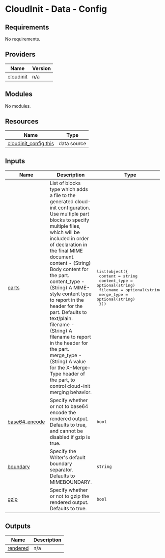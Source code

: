 # CloudInit - Data - Config

<!-- BEGINNING OF PRE-COMMIT-OPENTOFU DOCS HOOK -->
## Requirements

No requirements.

## Providers

| Name | Version |
|------|---------|
| <a name="provider_cloudinit"></a> [cloudinit](#provider\_cloudinit) | n/a |

## Modules

No modules.

## Resources

| Name | Type |
|------|------|
| [cloudinit_config.this](https://registry.terraform.io/providers/hashicorp/cloudinit/latest/docs/data-sources/config) | data source |

## Inputs

| Name | Description | Type | Default | Required |
|------|-------------|------|---------|:--------:|
| <a name="input_parts"></a> [parts](#input\_parts) | List of blocks type which adds a file to the generated cloud-init configuration. Use multiple part blocks to specify multiple files, which will be included in order of declaration in the final MIME document.<br>  content - (String) Body content for the part.<br>  content\_type - (String) A MIME-style content type to report in the header for the part. Defaults to text/plain.<br>  filename - (String) A filename to report in the header for the part.<br>  merge\_type - (String) A value for the X-Merge-Type header of the part, to control cloud-init merging behavior. | <pre>list(object({<br>    content      = string<br>    content_type = optional(string)<br>    filename     = optional(string)<br>    merge_type   = optional(string)<br>  }))</pre> | n/a | yes |
| <a name="input_base64_encode"></a> [base64\_encode](#input\_base64\_encode) | Specify whether or not to base64 encode the rendered output. Defaults to true, and cannot be disabled if gzip is true. | `bool` | `true` | no |
| <a name="input_boundary"></a> [boundary](#input\_boundary) | Specify the Writer's default boundary separator. Defaults to MIMEBOUNDARY. | `string` | `"MIMEBOUNDARY"` | no |
| <a name="input_gzip"></a> [gzip](#input\_gzip) | Specify whether or not to gzip the rendered output. Defaults to true. | `bool` | `true` | no |

## Outputs

| Name | Description |
|------|-------------|
| <a name="output_rendered"></a> [rendered](#output\_rendered) | n/a |
<!-- END OF PRE-COMMIT-OPENTOFU DOCS HOOK -->
